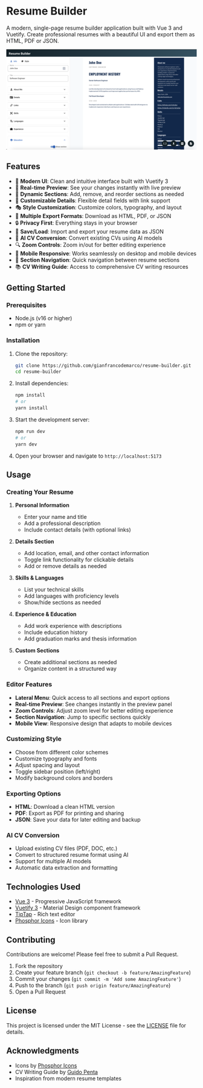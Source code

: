 # Resume Builder

A modern, single-page resume builder application built with Vue 3 and Vuetify. Create professional resumes with a beautiful UI and export them as HTML, PDF or JSON.

![Resume Builder Screenshot](screenshot.png)

## Features

- 🎨 **Modern UI**: Clean and intuitive interface built with Vuetify 3
- 📝 **Real-time Preview**: See your changes instantly with live preview
- 🔄 **Dynamic Sections**: Add, remove, and reorder sections as needed
- 🎯 **Customizable Details**: Flexible detail fields with link support
- 🎭 **Style Customization**: Customize colors, typography, and layout
- 💾 **Multiple Export Formats**: Download as HTML, PDF, or JSON
- 🔒 **Privacy First**: Everything stays in your browser
- 💾 **Save/Load**: Import and export your resume data as JSON
- 🤖 **AI CV Conversion**: Convert existing CVs using AI models
- 🔍 **Zoom Controls**: Zoom in/out for better editing experience
- 📱 **Mobile Responsive**: Works seamlessly on desktop and mobile devices
- 🎯 **Section Navigation**: Quick navigation between resume sections
- 📚 **CV Writing Guide**: Access to comprehensive CV writing resources

## Getting Started

### Prerequisites

- Node.js (v16 or higher)
- npm or yarn

### Installation

1. Clone the repository:
   ```bash
   git clone https://github.com/gianfrancodemarco/resume-builder.git
   cd resume-builder
   ```

2. Install dependencies:
   ```bash
   npm install
   # or
   yarn install
   ```

3. Start the development server:
   ```bash
   npm run dev
   # or
   yarn dev
   ```

4. Open your browser and navigate to `http://localhost:5173`

## Usage

### Creating Your Resume

1. **Personal Information**
   - Enter your name and title
   - Add a professional description
   - Include contact details (with optional links)

2. **Details Section**
   - Add location, email, and other contact information
   - Toggle link functionality for clickable details
   - Add or remove details as needed

3. **Skills & Languages**
   - List your technical skills
   - Add languages with proficiency levels
   - Show/hide sections as needed

4. **Experience & Education**
   - Add work experience with descriptions
   - Include education history
   - Add graduation marks and thesis information

5. **Custom Sections**
   - Create additional sections as needed
   - Organize content in a structured way

### Editor Features

- **Lateral Menu**: Quick access to all sections and export options
- **Real-time Preview**: See changes instantly in the preview panel
- **Zoom Controls**: Adjust zoom level for better editing experience
- **Section Navigation**: Jump to specific sections quickly
- **Mobile View**: Responsive design that adapts to mobile devices

### Customizing Style

- Choose from different color schemes
- Customize typography and fonts
- Adjust spacing and layout
- Toggle sidebar position (left/right)
- Modify background colors and borders

### Exporting Options

- **HTML**: Download a clean HTML version
- **PDF**: Export as PDF for printing and sharing
- **JSON**: Save your data for later editing and backup

### AI CV Conversion

- Upload existing CV files (PDF, DOC, etc.)
- Convert to structured resume format using AI
- Support for multiple AI models
- Automatic data extraction and formatting

## Technologies Used

- [Vue 3](https://vuejs.org/) - Progressive JavaScript framework
- [Vuetify 3](https://vuetifyjs.com/) - Material Design component framework
- [TipTap](https://tiptap.dev/) - Rich text editor
- [Phosphor Icons](https://phosphoricons.com/) - Icon library

## Contributing

Contributions are welcome! Please feel free to submit a Pull Request.

1. Fork the repository
2. Create your feature branch (`git checkout -b feature/AmazingFeature`)
3. Commit your changes (`git commit -m 'Add some AmazingFeature'`)
4. Push to the branch (`git push origin feature/AmazingFeature`)
5. Open a Pull Request

## License

This project is licensed under the MIT License - see the [LICENSE](LICENSE) file for details.

## Acknowledgments

- Icons by [Phosphor Icons](https://phosphoricons.com/)
- CV Writing Guide by [Guido Penta](https://github.com/GuidoPenta/galactic-CV-guide-for-developers)
- Inspiration from modern resume templates
